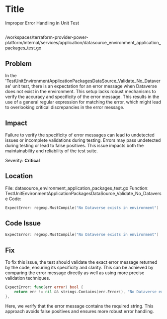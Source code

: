 # Title

Improper Error Handling in Unit Test

##

/workspaces/terraform-provider-power-platform/internal/services/application/datasource_environment_application_packages_test.go

## Problem

In the 'TestUnitEnvironmentApplicationPackagesDataSource_Validate_No_Dataverse' unit test, there is an expectation for an error message when Dataverse does not exist in the environment. This setup lacks robust mechanisms to verify the accuracy and specificity of the error message. This results in the use of a general regular expression for matching the error, which might lead to overlooking critical discrepancies in the error message.

## Impact

Failure to verify the specificity of error messages can lead to undetected issues or incomplete validations during testing. Errors may pass undetected during testing or lead to false positives. This issue impacts both the maintainability and reliability of the test suite.

Severity: **Critical**

## Location

File: datasource_environment_application_packages_test.go
Function: TestUnitEnvironmentApplicationPackagesDataSource_Validate_No_Dataverse
Code: 
```go
ExpectError: regexp.MustCompile("No Dataverse exists in environment")
```

## Code Issue

```go
ExpectError: regexp.MustCompile("No Dataverse exists in environment")
```

## Fix

To fix this issue, the test should validate the exact error message returned by the code, ensuring its specificity and clarity. This can be achieved by comparing the error message directly as well as using more precise validation techniques.

```go
ExpectError: func(err error) bool {
    return err != nil && strings.Contains(err.Error(), "No Dataverse exists in environment")
},
```

Here, we verify that the error message contains the required string. This approach avoids false positives and ensures more robust error handling.
